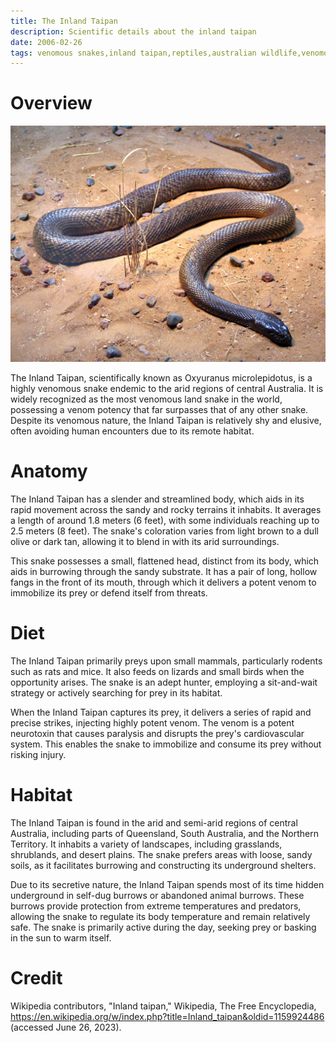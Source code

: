 ```yaml
---
title: The Inland Taipan
description: Scientific details about the inland taipan
date: 2006-02-26
tags: venomous snakes,inland taipan,reptiles,australian wildlife,venomous animals
---
```


# Overview

<img src="../assets/inland_taipan.jpg">

The Inland Taipan, scientifically known as Oxyuranus microlepidotus, is a highly venomous snake endemic to the arid regions of central Australia. It is widely recognized as the most venomous land snake in the world, possessing a venom potency that far surpasses that of any other snake. Despite its venomous nature, the Inland Taipan is relatively shy and elusive, often avoiding human encounters due to its remote habitat.

# Anatomy

The Inland Taipan has a slender and streamlined body, which aids in its rapid movement across the sandy and rocky terrains it inhabits. It averages a length of around 1.8 meters (6 feet), with some individuals reaching up to 2.5 meters (8 feet). The snake's coloration varies from light brown to a dull olive or dark tan, allowing it to blend in with its arid surroundings.

This snake possesses a small, flattened head, distinct from its body, which aids in burrowing through the sandy substrate. It has a pair of long, hollow fangs in the front of its mouth, through which it delivers a potent venom to immobilize its prey or defend itself from threats.

# Diet

The Inland Taipan primarily preys upon small mammals, particularly rodents such as rats and mice. It also feeds on lizards and small birds when the opportunity arises. The snake is an adept hunter, employing a sit-and-wait strategy or actively searching for prey in its habitat.

When the Inland Taipan captures its prey, it delivers a series of rapid and precise strikes, injecting highly potent venom. The venom is a potent neurotoxin that causes paralysis and disrupts the prey's cardiovascular system. This enables the snake to immobilize and consume its prey without risking injury.

# Habitat

The Inland Taipan is found in the arid and semi-arid regions of central Australia, including parts of Queensland, South Australia, and the Northern Territory. It inhabits a variety of landscapes, including grasslands, shrublands, and desert plains. The snake prefers areas with loose, sandy soils, as it facilitates burrowing and constructing its underground shelters.

Due to its secretive nature, the Inland Taipan spends most of its time hidden underground in self-dug burrows or abandoned animal burrows. These burrows provide protection from extreme temperatures and predators, allowing the snake to regulate its body temperature and remain relatively safe. The snake is primarily active during the day, seeking prey or basking in the sun to warm itself.

# Credit

Wikipedia contributors, "Inland taipan," Wikipedia, The Free Encyclopedia, <https://en.wikipedia.org/w/index.php?title=Inland_taipan&oldid=1159924486> (accessed June 26, 2023).
